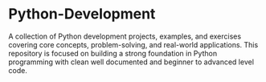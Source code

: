 # Python-Development
A collection of Python development projects, examples, and exercises covering core concepts, problem-solving, and real-world applications. This repository is focused on building a strong foundation in Python programming with clean well documented and beginner to advanced level code.
